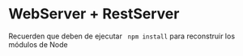 # WebServer + RestServer

Recuerden que deben de ejecutar ` npm install` para reconstruir los módulos de Node
